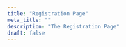 ```yaml
---
title: "Registration Page"
meta_title: ""
description: "The Registration Page"
draft: false
---
```

